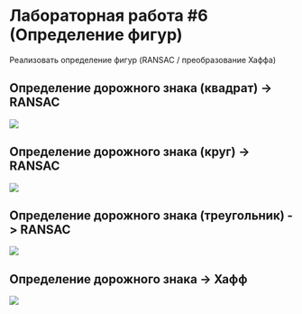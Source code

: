 # Лабораторная работа #6 (Определение фигур)

Реализовать определение фигур (RANSAC / преобразование Хаффа)

## Определение дорожного знака (квадрат) -> RANSAC
![](https://github.com/beryanow/computer_vision_labs/blob/master/Lab_6%20(Figure%20Detection)/screenshots/Снимок%20экрана%202020-10-26%20в%2021.36.17.png?raw=true)

## Определение дорожного знака (круг) -> RANSAC
![](https://github.com/beryanow/computer_vision_labs/blob/master/Lab_6%20(Figure%20Detection)/screenshots/Снимок%20экрана%202020-10-27%20в%209.59.07.png?raw=true)

## Определение дорожного знака (треугольник) -> RANSAC
![](https://github.com/beryanow/computer_vision_labs/blob/master/Lab_6%20(Figure%20Detection)/screenshots/Снимок%20экрана%202020-10-27%20в%2012.18.13.png?raw=true)

## Определение дорожного знака -> Хафф
![](https://github.com/beryanow/computer_vision_labs/blob/master/Lab_6%20(Figure%20Detection)/screenshots/Снимок%20экрана%202020-10-28%20в%2023.00.42.png?raw=true)
